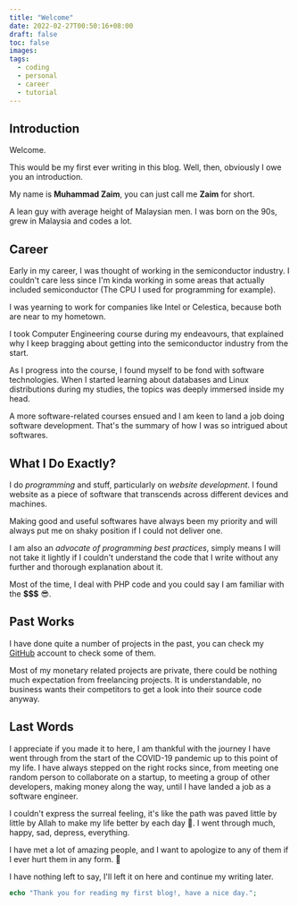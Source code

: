 ```yaml
---
title: "Welcome"
date: 2022-02-27T00:50:16+08:00
draft: false
toc: false
images:
tags:
  - coding
  - personal
  - career
  - tutorial
---
```

## Introduction

Welcome.

This would be my first ever writing in this blog. Well, then, obviously I owe you an introduction.

My name is **Muhammad Zaim**, you can just call me **Zaim** for short.

A lean guy with average height of Malaysian men. I was born on the 90s, grew in Malaysia and codes a lot.
## Career

Early in my career, I was thought of working in the semiconductor industry. I couldn't care less since I'm kinda working in some areas that actually included semiconductor (The CPU I used for programming for example).

I was yearning to work for companies like Intel or Celestica, because both are near to my hometown.

I took Computer Engineering course during my endeavours, that explained why I keep bragging about getting into the semiconductor industry from the start.

As I progress into the course, I found myself to be fond with software technologies. When I started learning about databases and Linux distributions during my studies, the topics was deeply immersed inside my head.

A more software-related courses ensued and I am keen to land a job doing software development. That's the summary of how I was so intrigued about softwares.

## What I Do Exactly?

I do *programming* and stuff, particularly on *website development*. I found website as a piece of software that transcends across different devices and machines.

Making good and useful softwares have always been my priority and will always put me on shaky position if I could not deliver one.

I am also an *advocate of programming best practices*, simply means I will not take it lightly if I couldn't understand the code that I write without any further and thorough explanation about it.

Most of the time, I deal with PHP code and you could say I am familiar with the **$$$** 😎. 

## Past Works

I have done quite a number of projects in the past, you can check my [GitHub](https://github.com/zaimazhar) account to check some of them.

Most of my monetary related projects are private, there could be nothing much expectation from freelancing projects. It is understandable, no business wants their competitors to get a look into their source code anyway.

## Last Words

I appreciate if you made it to here, I am thankful with the journey I have went through from the start of the COVID-19 pandemic up to this point of my life. I have always stepped on the right rocks since, from meeting one random person to collaborate on a startup, to meeting a group of other developers, making money along the way, until I have landed a job as a software engineer.


I couldn't express the surreal feeling, it's like the path was paved little by little by Allah to make my life better by each day 🤲. I went through much, happy, sad, depress, everything.

I have met a lot of amazing people, and I want to apologize to any of them if I ever hurt them in any form. 🙏

I have nothing left to say, I'll left it on here and continue my writing later.

```php
echo "Thank you for reading my first blog!, have a nice day.";
```
